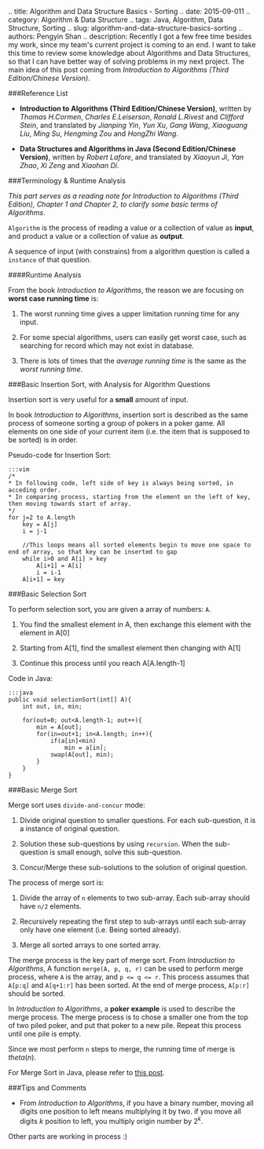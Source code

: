.. title: Algorithm and Data Structure Basics - Sorting
.. date: 2015-09-011
.. category: Algorithm & Data Structure
.. tags: Java, Algorithm, Data Structure, Sorting
.. slug: algorithm-and-data-structure-basics-sorting
.. authors: Pengyin Shan
.. description: Recently I got a few free time besides my work, since my team's current project is coming to an end. I want to take this time to review some knowledge about Algorithms and Data Structures, so that I can have better way of solving problems in my next project. The main idea of this post coming from *Introduction to Algorithms (Third Edition/Chinese Version)*.

###Reference List

- **Introduction to Algorithms (Third Edition/Chinese Version)**, written by *Thomas H.Cormen*, *Charles E.Leiserson*, *Ronald L.Rivest* and *Clifford Stein*, and translated by *Jianping Yin*, *Yun Xu*, *Gang Wang*, *Xiaoguang Liu*, *Ming Su*, *Hengming Zou* and *HongZhi Wang*.

- **Data Structures and Algorithms in Java (Second Edition/Chinese Version)**, written by *Robert Lafore*, and translated by *Xiaoyun Ji*, *Yan Zhao*, *Xi Zeng* and *Xiaohan Di*.

###Terminology & Runtime Analysis

*This part serves as a reading note for Introduction to Algorithms (Third Edition), Chapter 1 and Chapter 2, to clarify some basic terms of Algorithms*.

`Algorithm` is the process of reading a value or a collection of value as **input**, and product a value or a collection of value as **output**.

A sequence of input (with constrains) from a algorithm question is called a `instance` of that question.

####Runtime Analysis

From the book *Introduction to Algorithms*, the reason we are focusing on **worst case running time** is:

1. The worst running time gives a upper limitation running time for any input.

2. For some special algorithms, users can easily get worst case, such as searching for record which may not exist in database.

3. There is lots of times that the *average running time* is the same as the *worst running time*.

###Basic Insertion Sort, with Analysis for Algorithm Questions

Insertion sort is very useful for a **small** amount of input.

In book *Introduction to Algorithms*, insertion sort is described as the same process of someone sorting a group of pokers in a poker game. All elements on one side of your current item (i.e. the item that is supposed to be sorted) is in order.

Pseudo-code for Insertion Sort:

    :::vim
    /*
    * In following code, left side of key is always being sorted, in acceding order.
    * In comparing process, starting from the element on the left of key, then moving towards start of array.
    */
    for j=2 to A.length
        key = A[j]
        i = j-1

        //This loops means all sorted elements begin to move one space to end of array, so that key can be inserted to gap
        while i>0 and A[i] > key
            A[i+1] = A[i]
            i = i-1
        A[i+1] = key

###Basic Selection Sort

To perform selection sort, you are given a array of numbers: `A`.

1. You find the smallest element in A, then exchange this element with the element in A[0]

2. Starting from A[1], find the smallest element then changing with A[1]

3. Continue this process until you reach A[A.length-1]

Code in Java:

    :::java
    public void selectionSort(int[] A){
        int out, in, min;

        for(out=0; out<A.length-1; out++){
            min = A[out];
            for(in=out+1; in<A.length; in++){
                if(a[in]<min)
                    min = a[in];
                swap(A[out], min);
            }
        }
    }


###Basic Merge Sort

Merge sort uses `divide-and-concur` mode:

1. Divide original question to smaller questions. For each sub-question, it is a instance of original question.

2. Solution these sub-questions by using `recursion`. When the sub-question is small enough, solve this sub-question.

3. Concur/Merge these sub-solutions to the solution of original question.

The process of merge sort is:

1. Divide the array of `n` elements to two sub-array. Each sub-array should have `n/2` elements.

2. Recursively repeating the first step to sub-arrays until each sub-array only have one element (i.e. Being sorted already).

3. Merge all sorted arrays to one sorted array.

The merge process is the key part of merge sort. From *Introduction to Algorithms*, A function `merge(A, p, q, r)` can be used to perform merge process, where `A` is the array, and `p <= q <= r`. This process assumes that `A[p:q]` and `A[q+1:r]` has been sorted. At the end of merge process, `A[p:r]` should be sorted.

In *Introduction to Algorithms*, a **poker example** is used to describe the merge process. The merge process is to chose a smaller one from the top of two piled poker, and put that poker to a new pile. Repeat this process until one pile is empty.

Since we most perform `n` steps to merge, the running time of merge is $theta (n)$.

For Merge Sort in Java, please refer to <a href="./blog/algorithm-and-data-structure-basics-recursion">this post</a>.

###Tips and Comments

- From *Introduction to Algorithms*, if you have a binary number, moving all digits one position to left means multiplying it by two. if you move all digits *k* position to left, you multiply origin number by $2^k$.

Other parts are working in process :)